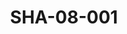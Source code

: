 ---
pid: SHA-08-001
title: SHA-08-001
language: en
original_label: 
rights: Sharhabil Ahmed
location_of_original: Sharhabil Ahmed
photographer_or_studio: Studio Salah Sennar City
scanned_from: photograph 8.6 by 13.5
_date: 6/12/1964
location: Sennar
description: Mahdi 'Ali Kamil Hussain Sharhabil Ahmed and a fan
additional_notes: 
permission_display: 'yes'
on_server: 'no'
on_website: 'no'
permalink: /photopages/en/SHA-08-001.html
layout: photo-page
---